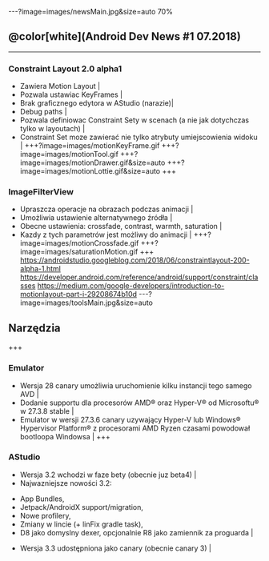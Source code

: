 ---?image=images/newsMain.jpg&size=auto 70%
## @color[white](Android Dev News #1 07.2018)

---
### Constraint Layout 2.0 alpha1
- Zawiera Motion Layout |
- Pozwala ustawiac KeyFrames |
- Brak graficznego edytora w AStudio (narazie)|
- Debug paths |
- Pozwala definiowac Constraint Sety w scenach (a nie jak dotychczas tylko w layoutach) |
- Constraint Set moze zawierać nie tylko atrybuty umiejscowienia widoku |
+++?image=images/motionKeyFrame.gif
+++?image=images/motionTool.gif
+++?image=images/motionDrawer.gif&size=auto
+++?image=images/motionLottie.gif&size=auto
+++
### ImageFilterView
- Upraszcza operacje na obrazach podczas animacji |
- Umożliwia ustawienie alternatywnego źródła |
- Obecne ustawienia: crossfade, contrast, warmth, saturation |
- Kazdy z tych parametrów jest możliwy do animacji |
+++?image=images/motionCrossfade.gif
+++?image=images/saturationMotion.gif
+++
https://androidstudio.googleblog.com/2018/06/constraintlayout-200-alpha-1.html
https://developer.android.com/reference/android/support/constraint/classes
https://medium.com/google-developers/introduction-to-motionlayout-part-i-29208674b10d
---?image=images/toolsMain.jpg&size=auto
## Narzędzia
+++
### Emulator
- Wersja 28 canary umożliwia uruchomienie kilku instancji tego samego AVD |
- Dodanie supportu dla procesorów AMD® oraz Hyper-V® od Microsoftu® w 27.3.8 stable |
- Emulator w wersji 27.3.6 canary uzywający Hyper-V lub Windows® Hypervisor Platform® z procesorami AMD Ryzen czasami powodował bootloopa Windowsa |
+++
### AStudio
- Wersja 3.2 wchodzi w faze bety (obecnie juz beta4) |
- Najwazniejsze nowości 3.2:
 + App Bundles, 
 + Jetpack/AndroidX support/migration,
 + Nowe profilery, 
 + Zmiany w lincie (+ linFix gradle task), 
 + D8 jako domyslny dexer, opcjonalnie R8 jako zamiennik za proguarda |
- Wersja 3.3 udostępniona jako canary (obecnie canary 3) |
